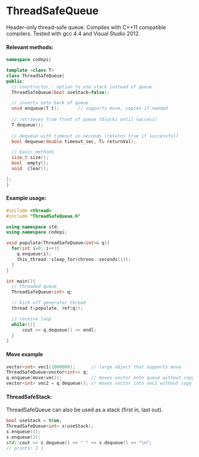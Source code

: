 # ThreadSafeQueue
Header-only thread-safe queue.  Compiles with C++11 compatible compilers.  Tested with gcc 4.4 and Visual Studio 2012.

#### Relevant methods:
```cpp
namespace codepi{

template <class T>
class ThreadSafeQueue{
public:
  // constructor - option to use stack instead of queue
  ThreadSafeQueue(bool useStack=false);

  // inserts onto back of queue  
  void enqueue(T t);       // supports move, copies if needed
  
  // retrieves from front of queue (blocks until success)
  T dequeue();
  
  // dequeue with timeout in seconds (returns true if successful)
  bool dequeue(double timeout_sec, T& returnVal);

  // basic methods  
  size_t size();
  bool  empty();
  void  clear();

};
}
```

#### Example usage:
```cpp
#include <thread>
#include "ThreadSafeQueue.h"

using namespace std;
using namespace codepi;

void populate(ThreadSafeQueue<int>& q){
  for(int i=0;;i++){
    q.enqueue(i);
    this_thread::sleep_for(chrono::seconds(1));
  }
}

int main(){
  // threaded queue
  ThreadSafeQueue<int> q;

  // kick off generator thread
  thread t(populate, ref(q));

  // receive loop
  while(1){
      cout << q.dequeue() << endl;
  }
}
```

#### Move example

``` cpp
vector<int> vec1(1000000);      // large object that supports move
ThreadSafeQueue<vector<int>> q;
q.enqueue(move(vec));           // moves vector onto queue without copy
vector<int> vec2 = q.dequeue(); // moves vector into vec2 without copy
```

#### ThreadSafeStack:

ThreadSafeQueue can also be used as a stack (first in, last out).

```cpp
bool useStack = true;
ThreadSafeQueue<int> s(useStack);
s.enqueue(1);
s.enqueue(2);
std::cout << s.dequeue() << " " << s.dequeue() << "\n";
// prints: 2 1
```
